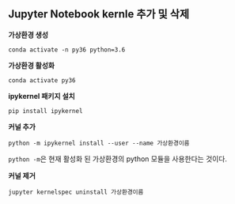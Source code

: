 ## Jupyter Notebook kernle 추가 및 삭제

**가상환경 생성**

`conda activate -n py36 python=3.6`

**가상환경 활성화**

`conda activate py36`

**ipykernel 패키지 설치**

`pip install ipykernel`

**커널 추가**

`python -m ipykernel install --user --name 가상환경이름`  

`python -m`은 현재 활성화 된 가상환경의 python 모듈을 사용한다는 것이다. 

**커널 제거**

`jupyter kernelspec uninstall 가상환경이름`